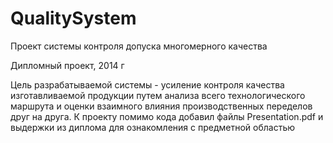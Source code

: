 # QualitySystem
Проект системы контроля допуска многомерного качества

Дипломный проект, 2014 г

Цель разрабатываемой системы - усиление контроля качества изготавливаемой продукции путем анализа всего технологического маршрута и оценки взаимного влияния производственных переделов друг на друга. 
К проекту помимо кода добавил файлы Presentation.pdf и выдержки из диплома для ознакомления с предметной областью
